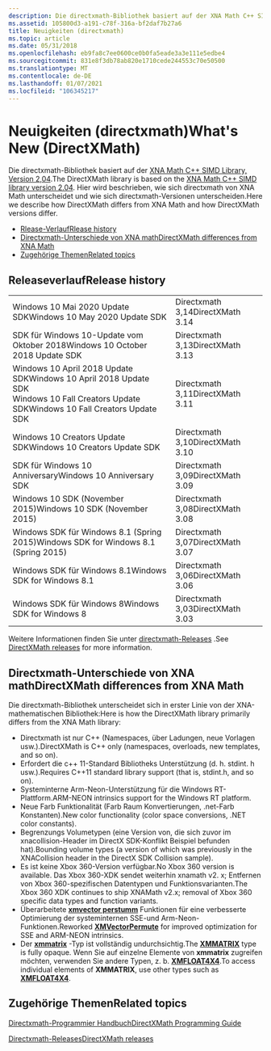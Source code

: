 ```yaml
---
description: Die directxmath-Bibliothek basiert auf der XNA Math C++ SIMD Library Version 2. x. Hier wird beschrieben, wie sich directxmath von XNA Math unterscheidet und wie sich directxmath-Versionen unterscheiden.
ms.assetid: 105800d3-a191-c78f-316a-bf2daf7b27a6
title: Neuigkeiten (directxmath)
ms.topic: article
ms.date: 05/31/2018
ms.openlocfilehash: eb9fa8c7ee0600ce0b0fa5eade3a3e111e5edbe4
ms.sourcegitcommit: 831e8f3db78ab820e1710cede244553c70e50500
ms.translationtype: MT
ms.contentlocale: de-DE
ms.lasthandoff: 01/07/2021
ms.locfileid: "106345217"
---
```

# <a name="whats-new-directxmath"></a><span data-ttu-id="cdd50-104">Neuigkeiten (directxmath)</span><span class="sxs-lookup"><span data-stu-id="cdd50-104">What's New (DirectXMath)</span></span>

<span data-ttu-id="cdd50-105">Die directxmath-Bibliothek basiert auf der [XNA Math C++ SIMD Library, Version 2,04](https://walbourn.github.io/).</span><span class="sxs-lookup"><span data-stu-id="cdd50-105">The DirectXMath library is based on the [XNA Math C++ SIMD library version 2.04](https://walbourn.github.io/).</span></span> <span data-ttu-id="cdd50-106">Hier wird beschrieben, wie sich directxmath von XNA Math unterscheidet und wie sich directxmath-Versionen unterscheiden.</span><span class="sxs-lookup"><span data-stu-id="cdd50-106">Here we describe how DirectXMath differs from XNA Math and how DirectXMath versions differ.</span></span>

-   [<span data-ttu-id="cdd50-107">Rlease-Verlauf</span><span class="sxs-lookup"><span data-stu-id="cdd50-107">Rlease history</span></span>](#release-history)
-   [<span data-ttu-id="cdd50-108">Directxmath-Unterschiede von XNA math</span><span class="sxs-lookup"><span data-stu-id="cdd50-108">DirectXMath differences from XNA Math</span></span>](#directxmath-differences-from-xna-math)
-   [<span data-ttu-id="cdd50-109">Zugehörige Themen</span><span class="sxs-lookup"><span data-stu-id="cdd50-109">Related topics</span></span>](#related-topics)

## <a name="release-history"></a><span data-ttu-id="cdd50-110">Releaseverlauf</span><span class="sxs-lookup"><span data-stu-id="cdd50-110">Release history</span></span>

<table>
 <tr>
  <td><span data-ttu-id="cdd50-111">Windows 10 Mai 2020 Update SDK</span><span class="sxs-lookup"><span data-stu-id="cdd50-111">Windows 10 May 2020 Update SDK</span></span></td><td><span data-ttu-id="cdd50-112">Directxmath 3,14</span><span class="sxs-lookup"><span data-stu-id="cdd50-112">DirectXMath 3.14</span></span></td>
 </tr>
 <tr>
  <td><span data-ttu-id="cdd50-113">SDK für Windows 10-Update vom Oktober 2018</span><span class="sxs-lookup"><span data-stu-id="cdd50-113">Windows 10 October 2018 Update SDK</span></span></td><td><span data-ttu-id="cdd50-114">Directxmath 3,13</span><span class="sxs-lookup"><span data-stu-id="cdd50-114">DirectXMath 3.13</span></span></td>
 </tr>
 <tr>
  <td><span data-ttu-id="cdd50-115">Windows 10 April 2018 Update SDK</span><span class="sxs-lookup"><span data-stu-id="cdd50-115">Windows 10 April 2018 Update SDK</span></span><br /><span data-ttu-id="cdd50-116">Windows 10 Fall Creators Update SDK</span><span class="sxs-lookup"><span data-stu-id="cdd50-116">Windows 10 Fall Creators Update SDK</span></span></td><td><span data-ttu-id="cdd50-117">Directxmath 3,11</span><span class="sxs-lookup"><span data-stu-id="cdd50-117">DirectXMath 3.11</span></span></td>
 </tr>
 <tr>
  <td><span data-ttu-id="cdd50-118">Windows 10 Creators Update SDK</span><span class="sxs-lookup"><span data-stu-id="cdd50-118">Windows 10 Creators Update SDK</span></span></td><td><span data-ttu-id="cdd50-119">Directxmath 3,10</span><span class="sxs-lookup"><span data-stu-id="cdd50-119">DirectXMath 3.10</span></span></td>
 </tr>
 <tr>
  <td><span data-ttu-id="cdd50-120">SDK für Windows 10 Anniversary</span><span class="sxs-lookup"><span data-stu-id="cdd50-120">Windows 10 Anniversary SDK</span></span></td><td><span data-ttu-id="cdd50-121">Directxmath 3,09</span><span class="sxs-lookup"><span data-stu-id="cdd50-121">DirectXMath 3.09</span></span></td>
 </tr>
 <tr>
  <td><span data-ttu-id="cdd50-122">Windows 10 SDK (November 2015)</span><span class="sxs-lookup"><span data-stu-id="cdd50-122">Windows 10 SDK (November 2015)</span></span></td><td><span data-ttu-id="cdd50-123">Directxmath 3,08</span><span class="sxs-lookup"><span data-stu-id="cdd50-123">DirectXMath 3.08</span></span></td>
 </tr>
 <tr>
  <td><span data-ttu-id="cdd50-124">Windows SDK für Windows 8.1 (Spring 2015)</span><span class="sxs-lookup"><span data-stu-id="cdd50-124">Windows SDK for Windows 8.1 (Spring 2015)</span></span></td><td><span data-ttu-id="cdd50-125">Directxmath 3,07</span><span class="sxs-lookup"><span data-stu-id="cdd50-125">DirectXMath 3.07</span></span></td>
 </tr>
 <tr>
  <td><span data-ttu-id="cdd50-126">Windows SDK für Windows 8.1</span><span class="sxs-lookup"><span data-stu-id="cdd50-126">Windows SDK for Windows 8.1</span></span></td><td><span data-ttu-id="cdd50-127">Directxmath 3,06</span><span class="sxs-lookup"><span data-stu-id="cdd50-127">DirectXMath 3.06</span></span></td>
 </tr>
 <tr>
  <td><span data-ttu-id="cdd50-128">Windows SDK für Windows 8</span><span class="sxs-lookup"><span data-stu-id="cdd50-128">Windows SDK for Windows 8</span></span></td><td><span data-ttu-id="cdd50-129">Directxmath 3,03</span><span class="sxs-lookup"><span data-stu-id="cdd50-129">DirectXMath 3.03</span></span></td>
 </tr>
</table>

<span data-ttu-id="cdd50-130">Weitere Informationen finden Sie unter [directxmath-Releases](https://github.com/Microsoft/DirectXMath/releases) .</span><span class="sxs-lookup"><span data-stu-id="cdd50-130">See [DirectXMath releases](https://github.com/Microsoft/DirectXMath/releases) for more information.</span></span>

## <a name="directxmath-differences-from-xna-math"></a><span data-ttu-id="cdd50-131">Directxmath-Unterschiede von XNA math</span><span class="sxs-lookup"><span data-stu-id="cdd50-131">DirectXMath differences from XNA Math</span></span>

<span data-ttu-id="cdd50-132">Die directxmath-Bibliothek unterscheidet sich in erster Linie von der XNA-mathematischen Bibliothek:</span><span class="sxs-lookup"><span data-stu-id="cdd50-132">Here is how the DirectXMath library primarily differs from the XNA Math library:</span></span>

-   <span data-ttu-id="cdd50-133">Directxmath ist nur C++ (Namespaces, über Ladungen, neue Vorlagen usw.).</span><span class="sxs-lookup"><span data-stu-id="cdd50-133">DirectXMath is C++ only (namespaces, overloads, new templates, and so on).</span></span>
-   <span data-ttu-id="cdd50-134">Erfordert die c++ 11-Standard Bibliotheks Unterstützung (d. h. stdint. h usw.).</span><span class="sxs-lookup"><span data-stu-id="cdd50-134">Requires C++11 standard library support (that is, stdint.h, and so on).</span></span>
-   <span data-ttu-id="cdd50-135">Systeminterne Arm-Neon-Unterstützung für die Windows RT-Plattform.</span><span class="sxs-lookup"><span data-stu-id="cdd50-135">ARM-NEON intrinsics support for the Windows RT platform.</span></span>
-   <span data-ttu-id="cdd50-136">Neue Farb Funktionalität (Farb Raum Konvertierungen, .net-Farb Konstanten).</span><span class="sxs-lookup"><span data-stu-id="cdd50-136">New color functionality (color space conversions, .NET color constants).</span></span>
-   <span data-ttu-id="cdd50-137">Begrenzungs Volumetypen (eine Version von, die sich zuvor im xnacollision-Header im DirectX SDK-Konflikt Beispiel befunden hat).</span><span class="sxs-lookup"><span data-stu-id="cdd50-137">Bounding volume types (a version of which was previously in the XNACollision header in the DirectX SDK Collision sample).</span></span>
-   <span data-ttu-id="cdd50-138">Es ist keine Xbox 360-Version verfügbar.</span><span class="sxs-lookup"><span data-stu-id="cdd50-138">No Xbox 360 version is available.</span></span> <span data-ttu-id="cdd50-139">Das Xbox 360-XDK sendet weiterhin xnamath v2. x; Entfernen von Xbox 360-spezifischen Datentypen und Funktionsvarianten.</span><span class="sxs-lookup"><span data-stu-id="cdd50-139">The Xbox 360 XDK continues to ship XNAMath v2.x; removal of Xbox 360 specific data types and function variants.</span></span>
-   <span data-ttu-id="cdd50-140">Überarbeitete [**xmvector perstumm**](/windows/win32/api/directxmath/nf-directxmath-xmvectorpermute) Funktionen für eine verbesserte Optimierung der systeminternen SSE-und Arm-Neon-Funktionen.</span><span class="sxs-lookup"><span data-stu-id="cdd50-140">Reworked [**XMVectorPermute**](/windows/win32/api/directxmath/nf-directxmath-xmvectorpermute) for improved optimization for SSE and ARM-NEON intrinsics.</span></span>
-   <span data-ttu-id="cdd50-141">Der [**xmmatrix**](/windows/win32/api/directxmath/ns-directxmath-xmmatrix) -Typ ist vollständig undurchsichtig.</span><span class="sxs-lookup"><span data-stu-id="cdd50-141">The [**XMMATRIX**](/windows/win32/api/directxmath/ns-directxmath-xmmatrix) type is fully opaque.</span></span> <span data-ttu-id="cdd50-142">Wenn Sie auf einzelne Elemente von **xmmatrix** zugreifen möchten, verwenden Sie andere Typen, z. b. [**XMFLOAT4X4**](/windows/win32/api/directxmath/ns-directxmath-xmfloat4x4).</span><span class="sxs-lookup"><span data-stu-id="cdd50-142">To access individual elements of **XMMATRIX**, use other types such as [**XMFLOAT4X4**](/windows/win32/api/directxmath/ns-directxmath-xmfloat4x4).</span></span>

## <a name="related-topics"></a><span data-ttu-id="cdd50-143">Zugehörige Themen</span><span class="sxs-lookup"><span data-stu-id="cdd50-143">Related topics</span></span>

<dl> <dt>

[<span data-ttu-id="cdd50-144">Directxmath-Programmier Handbuch</span><span class="sxs-lookup"><span data-stu-id="cdd50-144">DirectXMath Programming Guide</span></span>](ovw-xnamath-progguide.md)
</dt> <dt>

[<span data-ttu-id="cdd50-145">Directxmath-Releases</span><span class="sxs-lookup"><span data-stu-id="cdd50-145">DirectXMath releases</span></span>](https://github.com/Microsoft/DirectXMath/releases)
</dt> </dl>

 

 
